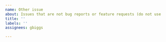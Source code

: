 ```yaml
---
name: Other issue
about: Issues that are not bug reports or feature requests (do not use for support requests; see https://github.com/Autoware-AI/autoware-ai/wiki/Support-guidelines)
title: ''
labels: ''
assignees: gbiggs

---
```


<!--
For support requests, please ask at ROS Answers: https://answers.ros.org/questions/ask/?tags=autoware, make sure to use the "autoware" tag.
For general questions and design discussion, please use the Autoware Discourse category: https://discourse.ros.org/c/autoware
Not sure if this is the right repository? Open an issue on https://github.com/Autoware-AI/autoware-ai/issues
For bug reports, please use the bug report issue template.
For feature requests, please use the feature request issue template.
Be as detailed about your issue as possible.
-->
